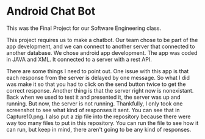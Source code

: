 # Android Chat Bot
This was the Final Project for our Software Engineering class.

This project requires us to make a chatbot. Our team chose to be part of the app development, and we can connect to another server that connected to another database.
We chose android app development. The app was coded in JAVA and XML. It connected to a server with a rest API.

There are some things I need to point out. 
One issue with this app is that each response from the server is delayed by one message. So what I did was make it so that you had to click on the send button twice to get the correct response.
Another thing is that the server right now is nonexistant. Back when we used to test it and presented it, the server was up and running. But now, the server is not running. Thankfully, I only took one screenshot to see what kind of responses it sent. You can see that in Capture10.png.
I also put a zip file into the repository because there were way too many files to put in this repository. 
You can run the file to see how it can run, but keep in mind, there aren't going to be any kind of responses.
